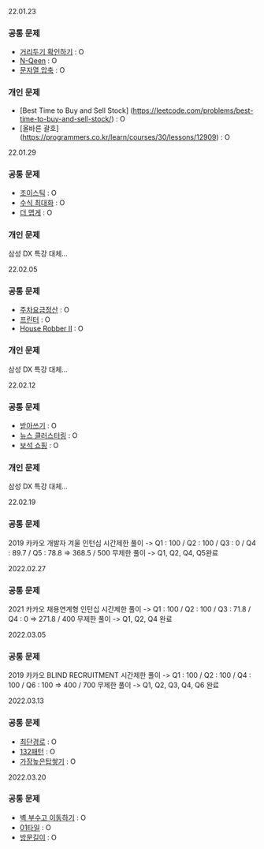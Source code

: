 22.01.23
### 공통 문제
- [거리두기 확인하기](https://programmers.co.kr/learn/courses/30/lessons/81302) : O
- [N-Qeen](https://programmers.co.kr/learn/courses/30/lessons/12952) : O
- [문자열 압축](https://programmers.co.kr/learn/courses/30/lessons/60057) : O
### 개인 문제
- [Best Time to Buy and Sell Stock] (https://leetcode.com/problems/best-time-to-buy-and-sell-stock/) : O
- [올바른 괄호] (https://programmers.co.kr/learn/courses/30/lessons/12909) : O

22.01.29
### 공통 문제
- [조이스틱](https://programmers.co.kr/learn/courses/30/lessons/42860) : O
- [수식 최대화](https://programmers.co.kr/learn/courses/30/lessons/67257) : O
- [더 맵게](https://programmers.co.kr/learn/courses/30/lessons/42626) : O
### 개인 문제
삼성 DX 특강 대체...

22.02.05
### 공통 문제
- [주차요금정산](https://programmers.co.kr/learn/courses/30/lessons/92341) : O
- [프린터](https://programmers.co.kr/learn/courses/30/lessons/42587) : O
- [House Robber II](https://leetcode.com/problems/house-robber-ii/) : O
### 개인 문제
삼성 DX 특강 대체...

22.02.12
### 공통 문제
- [받아쓰기](https://www.acmicpc.net/problem/20542) : O
- [뉴스 클러스터링](https://programmers.co.kr/learn/courses/30/lessons/17677) : O
- [보석 쇼핑](https://programmers.co.kr/learn/courses/30/lessons/67258) : O
### 개인 문제
삼성 DX 특강 대체...

22.02.19
### 공통 문제
2019 카카오 개발자 겨울 인턴십 
시간제한 풀이 -> Q1 : 100 / Q2 : 100 / Q3 : 0 / Q4 : 89.7 / Q5 : 78.8 => 368.5 / 500
무제한 풀이 -> Q1, Q2, Q4, Q5완료

2022.02.27
### 공통 문제
2021 카카오 채용연계형 인턴십
시간제한 풀이 -> Q1 : 100 / Q2 : 100 / Q3 : 71.8 / Q4 : 0 => 271.8 / 400
무제한 풀이 -> Q1, Q2, Q4 완료

2022.03.05
### 공통 문제
2019 카카오 BLIND RECRUITMENT
시간제한 풀이 -> Q1 : 100 / Q2 : 100 / Q4 : 100 / Q6 : 100 => 400 / 700
무제한 풀이 -> Q1, Q2, Q3, Q4, Q6 완료

2022.03.13
### 공통 문제
- [최단경로](https://www.acmicpc.net/problem/1753) : O
- [132패턴](https://leetcode.com/problems/132-pattern/) : O
- [가장높은탑쌓기](https://www.acmicpc.net/problem/2655) : O

2022.03.20
### 공통 문제
- [벽 부수고 이동하기](https://www.acmicpc.net/problem/2206) : O
- [01타일](https://www.acmicpc.net/problem/1904) : O
- [방문길이](https://programmers.co.kr/learn/courses/30/lessons/49994) : O



